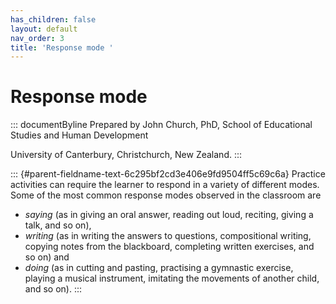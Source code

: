 ```yaml
---
has_children: false
layout: default
nav_order: 3
title: 'Response mode '
---
```

# Response mode 


::: documentByline
Prepared by John Church, PhD, School of Educational Studies and Human
Development

University of Canterbury, Christchurch, New Zealand.
:::

::: {#parent-fieldname-text-6c295bf2cd3e406e9fd9504ff5c69c6a}
Practice activities can require the learner to respond in a variety of
different modes. Some of the most common response modes observed in the
classroom are

-   *saying* (as in giving an oral answer, reading out loud, reciting,
    giving a talk, and so on),
-   *writing* (as in writing the answers to questions, compositional
    writing, copying notes from the blackboard, completing written
    exercises, and so on) and
-   *doing* (as in cutting and pasting, practising a gymnastic exercise,
    playing a musical instrument, imitating the movements of another
    child, and so on).
:::
